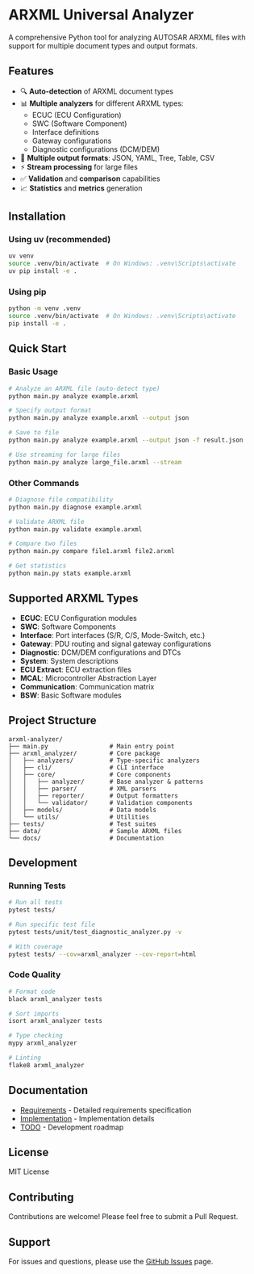 # ARXML Universal Analyzer

A comprehensive Python tool for analyzing AUTOSAR ARXML files with support for multiple document types and output formats.

## Features

- 🔍 **Auto-detection** of ARXML document types
- 📊 **Multiple analyzers** for different ARXML types:
  - ECUC (ECU Configuration)
  - SWC (Software Component)
  - Interface definitions
  - Gateway configurations  
  - Diagnostic configurations (DCM/DEM)
- 🎨 **Multiple output formats**: JSON, YAML, Tree, Table, CSV
- ⚡ **Stream processing** for large files
- ✅ **Validation** and **comparison** capabilities
- 📈 **Statistics** and **metrics** generation

## Installation

### Using uv (recommended)
```bash
uv venv
source .venv/bin/activate  # On Windows: .venv\Scripts\activate
uv pip install -e .
```

### Using pip
```bash
python -m venv .venv
source .venv/bin/activate  # On Windows: .venv\Scripts\activate
pip install -e .
```

## Quick Start

### Basic Usage
```bash
# Analyze an ARXML file (auto-detect type)
python main.py analyze example.arxml

# Specify output format
python main.py analyze example.arxml --output json

# Save to file
python main.py analyze example.arxml --output json -f result.json

# Use streaming for large files
python main.py analyze large_file.arxml --stream
```

### Other Commands
```bash
# Diagnose file compatibility
python main.py diagnose example.arxml

# Validate ARXML file
python main.py validate example.arxml

# Compare two files
python main.py compare file1.arxml file2.arxml

# Get statistics
python main.py stats example.arxml
```

## Supported ARXML Types

- **ECUC**: ECU Configuration modules
- **SWC**: Software Components 
- **Interface**: Port interfaces (S/R, C/S, Mode-Switch, etc.)
- **Gateway**: PDU routing and signal gateway configurations
- **Diagnostic**: DCM/DEM configurations and DTCs
- **System**: System descriptions
- **ECU Extract**: ECU extraction files
- **MCAL**: Microcontroller Abstraction Layer
- **Communication**: Communication matrix
- **BSW**: Basic Software modules

## Project Structure

```
arxml-analyzer/
├── main.py                 # Main entry point
├── arxml_analyzer/         # Core package
│   ├── analyzers/          # Type-specific analyzers
│   ├── cli/                # CLI interface
│   ├── core/               # Core components
│   │   ├── analyzer/       # Base analyzer & patterns
│   │   ├── parser/         # XML parsers
│   │   ├── reporter/       # Output formatters
│   │   └── validator/      # Validation components
│   ├── models/             # Data models
│   └── utils/              # Utilities
├── tests/                  # Test suites
├── data/                   # Sample ARXML files
└── docs/                   # Documentation
```

## Development

### Running Tests
```bash
# Run all tests
pytest tests/

# Run specific test file
pytest tests/unit/test_diagnostic_analyzer.py -v

# With coverage
pytest tests/ --cov=arxml_analyzer --cov-report=html
```

### Code Quality
```bash
# Format code
black arxml_analyzer tests

# Sort imports
isort arxml_analyzer tests

# Type checking
mypy arxml_analyzer

# Linting
flake8 arxml_analyzer
```

## Documentation

- [Requirements](docs/REQUIREMENTS.md) - Detailed requirements specification
- [Implementation](docs/IMPLEMENTATION.md) - Implementation details
- [TODO](docs/TODO.md) - Development roadmap

## License

MIT License

## Contributing

Contributions are welcome! Please feel free to submit a Pull Request.

## Support

For issues and questions, please use the [GitHub Issues](https://github.com/yourusername/arxml-analyzer/issues) page.